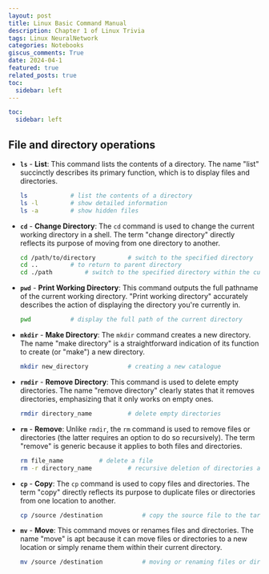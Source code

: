 ```yaml
---
layout: post
title: Linux Basic Command Manual
description: Chapter 1 of Linux Trivia
tags: Linux NeuralNetwork 
categories: Notebooks
giscus_comments: True
date: 2024-04-1
featured: true
related_posts: true
toc:
  sidebar: left
---
```


```yml
toc:
  sidebar: left
```

## File and directory operations
- **`ls`** - **List**: This command lists the contents of a directory. The name "list" succinctly describes its primary function, which is to display files and directories.

  ```bash
  ls			# list the contents of a directory
  ls -l			# show detailed information
  ls -a			# show hidden files
  ```

- **`cd`** - **Change Directory**: The `cd` command is used to change the current working directory in a shell. The term "change directory" directly reflects its purpose of moving from one directory to another.

  ```bash
  cd /path/to/directory			# switch to the specified directory
  cd ..			# to return to parent directory
  cd ./path			# switch to the specified directory within the current directory
  ```

  

- **`pwd`** - **Print Working Directory**: This command outputs the full pathname of the current working directory. "Print working directory" accurately describes the action of displaying the directory you're currently in.

  ```bash
  pwd			# display the full path of the current directory
  ```

  

- **`mkdir`** - **Make Directory**: The `mkdir` command creates a new directory. The name "make directory" is a straightforward indication of its function to create (or "make") a new directory.

  ```bash
  mkdir new_directory			# creating a new catalogue
  ```

  

- **`rmdir`** - **Remove Directory**: This command is used to delete empty directories. The name "remove directory" clearly states that it removes directories, emphasizing that it only works on empty ones.

  ```bash
  rmdir directory_name			# delete empty directories
  ```

  

- **`rm`** - **Remove**: Unlike `rmdir`, the `rm` command is used to remove files or directories (the latter requires an option to do so recursively). The term "remove" is generic because it applies to both files and directories.

  ```bash
  rm file_name			# delete a file
  rm -r directory_name			# recursive deletion of directories and their contents
  ```

  

- **`cp`** - **Copy**: The `cp` command is used to copy files and directories. The term "copy" directly reflects its purpose to duplicate files or directories from one location to another.

  ```bash
  cp /source /destination			# copy the source file to the target location
  ```

  

- **`mv`** - **Move**: This command moves or renames files and directories. The name "move" is apt because it can move files or directories to a new location or simply rename them within their current directory.

  ```bash
  mv /source /destination			# moving or renaming files or directories
  ```

  
